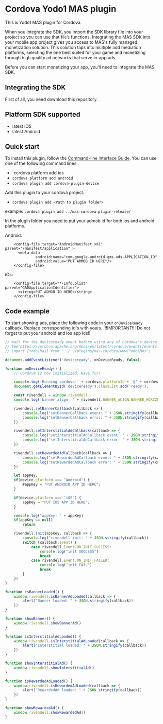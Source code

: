 Cordova Yodo1 MAS plugin<br>
=====
This is Yodo1 MAS plugin for Cordova.

When you integrate the SDK, you import the SDK library file into your project so you can use that file’s functions. Integrating the MAS SDK into your mobile app project gives you access to MAS's fully managed monetization solution. This solution taps into multiple add mediation platforms, selecting the one best suited for your game and monetizing through high quality ad networks that serve in-app ads.

Before you can start monetizing your app, you’ll need to integrate the MAS SDK.

Integrating the SDK
----------
First of all, you need download this repository.



## Platform SDK supported ##

* latest iOS
* latest Android

## Quick start ##

To install this plugin, follow the [Command-line Interface Guide](http://cordova.apache.org/docs/en/edge/guide_cli_index.md.html#The%20Command-line%20Interface). You can use one of the following command lines:

* `cordova platform add ios
* `cordova platform add android`
* `cordova plugin add cordova-plugin-device`

Add this plugin to your cordova project.
* `cordova plugin add <Path to plugin folder>`

example: `cordova plugin add ../mas-cordova-plugin-release/`


In the plugin folder you need to put your admob id for both ios and android platforms.

Android:
```
    <config-file target="AndroidManifest.xml" parent="/manifest/application" >
      <meta-data
              android:name="com.google.android.gms.ads.APPLICATION_ID"
              android:value="PUT ADMOB ID HERE"/>
    </config-file>
```

iOs:
```
    <config-file target="*-Info.plist" parent="GADApplicationIdentifier">
      <string>PUT ADMOB ID HERE</string>
    </config-file>
```

## Code example ##

To start showing ads, place the following code in your `onDeviceReady` callback. Replace corresponding id's with yours.
!!!IMPORTANT!!! Do not forget to put your android and ios app ids!!

```javascript
// Wait for the deviceready event before using any of Cordova's device APIs.
// See https://cordova.apache.org/docs/en/latest/cordova/events/events.html#deviceready
// import {Yodo1Mas} from "../../plugins/mas-cordova/www/Yodo1Mas";

document.addEventListener('deviceready', onDeviceReady, false);

function onDeviceReady() {
    // Cordova is now initialized. Have fun!

    console.log('Running cordova-' + cordova.platformId + '@' + cordova.version);
    document.getElementById('deviceready').classList.add('ready');

    const rivendell = window.rivendell
    console.log('banner align: ' + rivendell.BANNER_ALIGN.BANNER_HORIZONTAL_CENTER)

    rivendell.setBannerCallback(callback => {
        console.log("setBannerCallback event: " + JSON.stringify(callback.event))
        console.log("setBannerCallback error: " + JSON.stringify(callback.error))
    })

    rivendell.setInterstitialAdCallback(callback => {
        console.log("setInterstitialAdCallback event: " + JSON.stringify(callback.event))
        console.log("setInterstitialAdCallback error: " + JSON.stringify(callback.error))
    })

    rivendell.setRewardedAdCallback(callback => {
        console.log("setRewardedAdCallback event: " + JSON.stringify(callback.event))
        console.log("setRewardedAdCallback error: " + JSON.stringify(callback.error))
    })

    let appKey;
    if(device.platform === "Android") {
        #appKey = "PUT ANDROID APP ID HERE";
    }

    if(device.platform === "iOS") {
        appKey = "PUT IOS APP ID HERE";
    }

    console.log("appKey: " + appKey)
    if(appKey == null)
        return

    rivendell.init(appKey, callback => {
        console.log("rivendell init: " + JSON.stringify(callback))
        switch (callback.event) {
            case rivendell.Event.ON_INIT_SUCCESS:
                console.log("init SUCCESS")
                break
            case rivendell.Event.ON_INIT_FAILED:
                console.log("init FAIL")
                break
        }
    })
}

function isBannerLoaded() {
    window.rivendell.isBannerAdLoaded(callback => {
        alert("Banner loaded: " + JSON.stringify(callback))
    })
}

function showBanner() {
    window.rivendell.showBannerAd()
}

function isInterstitialAdLoaded() {
    window.rivendell.isInterstitialAdLoaded(callback => {
        alert("Interstitial loaded: " + JSON.stringify(callback))
    })
}

function showInterstitialAd() {
    window.rivendell.showInterstitialAd()
}

function isRewardedAdLoaded() {
    window.rivendell.isRewardedAdLoaded(callback => {
        alert("RewardedAd loaded: " + JSON.stringify(callback))
    })
}

function showRewardedAd() {
    window.rivendell.showRewardedAd()
}

```
